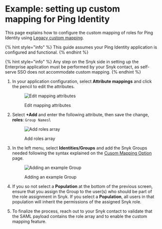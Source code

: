 # Example: setting up custom mapping for Ping Identity

This page explains how to configure the custom mapping of roles for Ping Identity using [Legacy custom mapping](../legacy-custom-mapping.md).

{% hint style="info" %}
This guide assumes your Ping Identity application is configured and functional.
{% endhint %}

{% hint style="info" %}
Any step on the Snyk side in setting up the Enterprise application must be performed by your Snyk contact, as self-serve SSO does not accommodate custom mapping.
{% endhint %}

1.  In your application configuration, select **Attribute mappings** and click the pencil to edit the attributes.

    <figure><img src="../../../../../.gitbook/assets/6 (3).png" alt="Edit mapping attributes"><figcaption><p>Edit mapping attributes</p></figcaption></figure>
2.  Select **+Add** and enter the following attribute, then save the change, \
    **roles**: `Group Names`\


    <figure><img src="../../../../../.gitbook/assets/Screenshot 2023-09-05 at 12.02.30 PM.png" alt="Add roles array"><figcaption><p>Add roles array</p></figcaption></figure>
3.  In the left menu, select **Identities/Groups** and add the Snyk Groups needed following the syntax explained on the [Cusom Mapping Option](../) page.&#x20;

    <figure><img src="../../../../../.gitbook/assets/12 (2).png" alt="Adding an example Group"><figcaption><p>Adding an example Group</p></figcaption></figure>
4. If you so not select a **Population** at the bottom of the previous screen, ensure that you assign the Group to the user(s) who should be part of the role assignment in Snyk. If you select a **Population**, all users in that population will inherit the permissions of the assigned Snyk role.
5. To finalize the process, reach out to your Snyk contact to validate that the SAML payload contains the role array and to enable the custom mapping feature.
